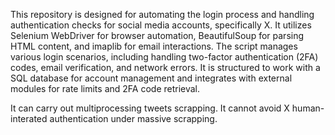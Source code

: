 This repository is designed for automating the login process and handling authentication checks for social media accounts, specifically X. It utilizes Selenium WebDriver for browser automation, BeautifulSoup for parsing HTML content, and imaplib for email interactions. The script manages various login scenarios, including handling two-factor authentication (2FA) codes, email verification, and network errors. It is structured to work with a SQL database for account management and integrates with external modules for rate limits and 2FA code retrieval.

It can carry out multiprocessing tweets scrapping.
It cannot avoid X human-interated authentication under massive scrapping.